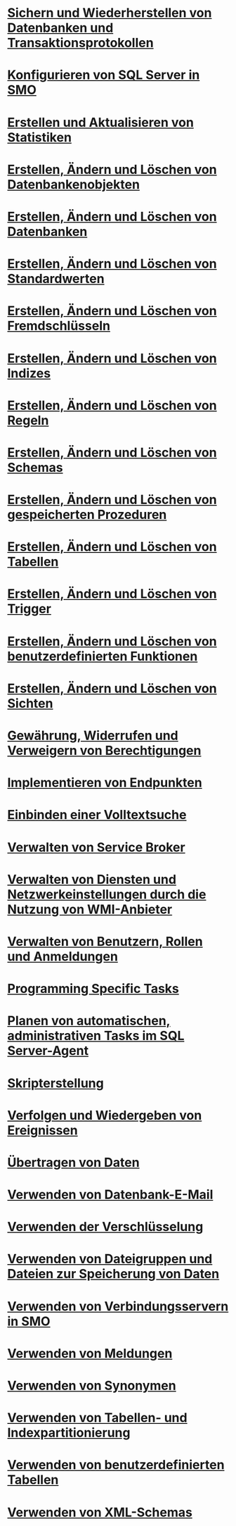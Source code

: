 # [Sichern und Wiederherstellen von Datenbanken und Transaktionsprotokollen](backing-up-and-restoring-databases-and-transaction-logs.md)
# [Konfigurieren von SQL Server in SMO](configuring-sql-server-in-smo.md)
# [Erstellen und Aktualisieren von Statistiken](creating-and-updating-statistics.md)
# [Erstellen, Ändern und Löschen von Datenbankenobjekten](creating-altering-and-removing-database-objects.md)
# [Erstellen, Ändern und Löschen von Datenbanken](creating-altering-and-removing-databases.md)
# [Erstellen, Ändern und Löschen von Standardwerten](creating-altering-and-removing-defaults.md)
# [Erstellen, Ändern und Löschen von Fremdschlüsseln](creating-altering-and-removing-foreign-keys.md)
# [Erstellen, Ändern und Löschen von Indizes](creating-altering-and-removing-indexes.md)
# [Erstellen, Ändern und Löschen von Regeln](creating-altering-and-removing-rules.md)
# [Erstellen, Ändern und Löschen von Schemas](creating-altering-and-removing-schemas.md)
# [Erstellen, Ändern und Löschen von gespeicherten Prozeduren](creating-altering-and-removing-stored-procedures.md)
# [Erstellen, Ändern und Löschen von Tabellen](creating-altering-and-removing-tables.md)
# [Erstellen, Ändern und Löschen von Trigger](creating-altering-and-removing-triggers.md)
# [Erstellen, Ändern und Löschen von benutzerdefinierten Funktionen](creating-altering-and-removing-user-defined-functions.md)
# [Erstellen, Ändern und Löschen von Sichten](creating-altering-and-removing-views.md)
# [Gewährung, Widerrufen und Verweigern von Berechtigungen](granting-revoking-and-denying-permissions.md)
# [Implementieren von Endpunkten](implementing-endpoints.md)
# [Einbinden einer Volltextsuche](implementing-full-text-search.md)
# [Verwalten von Service Broker](managing-service-broker.md)
# [Verwalten von Diensten und Netzwerkeinstellungen durch die Nutzung von WMI-Anbieter](managing-services-and-network-settings-by-using-wmi-provider.md)
# [Verwalten von Benutzern, Rollen und Anmeldungen](managing-users-roles-and-logins.md)
# [Programming Specific Tasks](programming-specific-tasks.md)
# [Planen von automatischen, administrativen Tasks im SQL Server-Agent](scheduling-automatic-administrative-tasks-in-sql-server-agent.md)
# [Skripterstellung](scripting.md)
# [Verfolgen und Wiedergeben von Ereignissen](tracing-and-replaying-events.md)
# [Übertragen von Daten](transferring-data.md)
# [Verwenden von Datenbank-E-Mail](using-database-mail.md)
# [Verwenden der Verschlüsselung](using-encryption.md)
# [Verwenden von Dateigruppen und Dateien zur Speicherung von Daten](using-filegroups-and-files-to-store-data.md)
# [Verwenden von Verbindungsservern in SMO](using-linked-servers-in-smo.md)
# [Verwenden von Meldungen](using-messages.md)
# [Verwenden von Synonymen](using-synonyms.md)
# [Verwenden von Tabellen- und Indexpartitionierung](using-table-and-index-partitioning.md)
# [Verwenden von benutzerdefinierten Tabellen](using-user-defined-tables.md)
# [Verwenden von XML-Schemas](using-xml-schemas.md)
